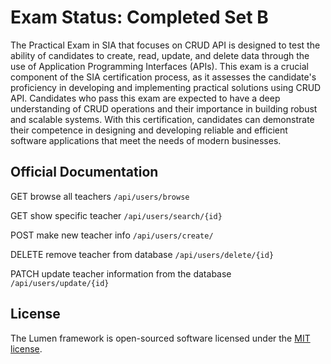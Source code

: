 # Exam Status: Completed Set B

The Practical Exam in SIA that focuses on CRUD API is designed to test the 
ability of candidates to create, read, update, and delete data through the 
use of Application Programming Interfaces (APIs). This exam is a crucial 
component of the SIA certification process, as it assesses the candidate's 
proficiency in developing and implementing practical solutions using CRUD 
API. Candidates who pass this exam are expected to have a deep 
understanding of CRUD operations and their importance in building robust 
and scalable systems. With this certification, candidates can demonstrate 
their competence in designing and developing reliable and efficient 
software applications that meet the needs of modern businesses.

## Official Documentation

GET 
browse all teachers
```/api/users/browse```

GET 
show specific teacher 
```/api/users/search/{id}```

POST 
make new teacher info
```/api/users/create/```

DELETE 
remove teacher from database
```/api/users/delete/{id}```

PATCH 
update teacher information from the database
```/api/users/update/{id}```


## License

The Lumen framework is open-sourced software licensed under the [MIT 
license](https://opensource.org/licenses/MIT).

